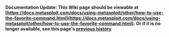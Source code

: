 <!-- Maintainers:  Please do not modify this file directly, create a pull request instead -->

**Documentation Update: This Wiki page should be viewable at [https://docs.metasploit.com/docs/using-metasploit/other/how-to-use-the-favorite-command.html](https://docs.metasploit.com/docs/using-metasploit/other/how-to-use-the-favorite-command.html). Or if it is no longer available, see this page's [previous history](./_history)**

